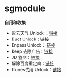 # sgmodule

**自用和收集**

* 彩云天气 Unlock ：[链接](https://raw.githubusercontent.com/Maasea/sgmodule/master/ColorWeather.sgmodule)
* Duet Unlock：[链接](https://raw.githubusercontent.com/Maasea/sgmodule/master/duet.sgmodule)
* Enpass Unlock： [链接](https://raw.githubusercontent.com/Maasea/sgmodule/master/enpass.sgmodule)
* Keep 去除广告：[链接](https://raw.githubusercontent.com/Maasea/sgmodule/master/KeepRemoveAds.sgmodule)
* JD 签到：[链接](https://raw.githubusercontent.com/Maasea/sgmodule/master/JD_DailyBonus.sgmodule)
* 解除百度重定向：[链接](https://raw.githubusercontent.com/Maasea/sgmodule/master/BaiduRedirect.sgmodule)
* ITunes试用 Unlock：[链接](https://raw.githubusercontent.com/Maasea/sgmodule/master/verifyReceipt.sgmodule)


